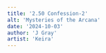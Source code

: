 ```yaml
---
title: '2.50 Confession-2'
alt: 'Mysteries of the Arcana'
date: '2024-10-03'
author: 'J Gray'
artist: 'Keira'
---
```

